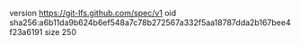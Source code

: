 version https://git-lfs.github.com/spec/v1
oid sha256:a6b11da9b624b6ef548a7c78b272567a332f5aa18787dda2b167bee4f23a6191
size 250
